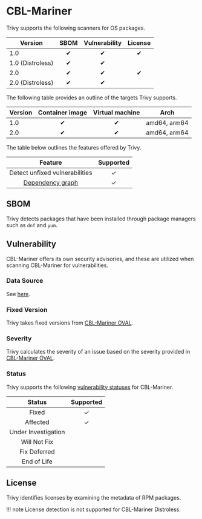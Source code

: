 # CBL-Mariner
Trivy supports the following scanners for OS packages.

| Version          | SBOM  | Vulnerability | License |
| ---------------- | :---: | :-----------: | :-----: |
| 1.0              |   ✔   |       ✔       |    ✔    |
| 1.0 (Distroless) |   ✔   |       ✔       |         |
| 2.0              |   ✔   |       ✔       |    ✔    |
| 2.0 (Distroless) |   ✔   |       ✔       |         |


The following table provides an outline of the targets Trivy supports.

| Version | Container image | Virtual machine |     Arch     |
| ------- | :-------------: | :-------------: | :----------: |
| 1.0     |        ✔        |        ✔        | amd64, arm64 |
| 2.0     |        ✔        |        ✔        | amd64, arm64 |

The table below outlines the features offered by Trivy.

|               Feature                | Supported |
|:------------------------------------:|:---------:|
|    Detect unfixed vulnerabilities    |     ✓     |
| [Dependency graph][dependency-graph] |     ✓     |

## SBOM
Trivy detects packages that have been installed through package managers such as `dnf` and `yum`.

## Vulnerability
CBL-Mariner offers its own security advisories, and these are utilized when scanning CBL-Mariner for vulnerabilities.

### Data Source
See [here](../../scanner/vulnerability.md#data-sources).

### Fixed Version
Trivy takes fixed versions from [CBL-Mariner OVAL][oval].

### Severity
Trivy calculates the severity of an issue based on the severity provided in [CBL-Mariner OVAL][oval].

### Status
Trivy supports the following [vulnerability statuses] for CBL-Mariner.

|       Status        | Supported |
| :-----------------: | :-------: |
|        Fixed        |     ✓     |
|      Affected       |     ✓     |
| Under Investigation |           |
|    Will Not Fix     |           |
|    Fix Deferred     |           |
|     End of Life     |           |


## License
Trivy identifies licenses by examining the metadata of RPM packages.

!!! note
    License detection is not supported for CBL-Mariner Distroless.


[dependency-graph]: ../../configuration/reporting.md#show-origins-of-vulnerable-dependencies
[cbl-mariner]: https://github.com/microsoft/CBL-Mariner

[oval]: https://github.com/microsoft/CBL-MarinerVulnerabilityData/

[vulnerability statuses]: ../../configuration/filtering.md#by-status

